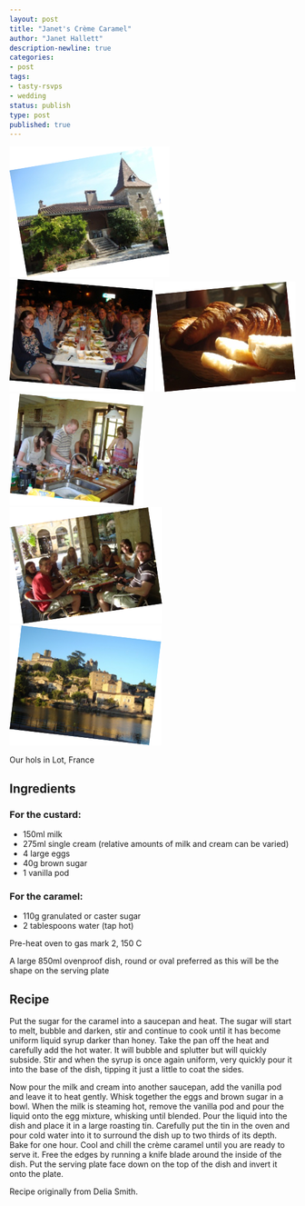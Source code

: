 ```yaml
---
layout: post
title: "Janet's Crème Caramel"
author: "Janet Hallett"
description-newline: true
categories:
- post
tags:
- tasty-rsvps
- wedding
status: publish
type: post
published: true
---
```


<div class="image-border-frame inline-image inline-image-left inline-image-with-caption janet-frame" id="img-parent-div-for-janet-pictures">
  <img src='/images/janet-creme-caramel/Picture1.png' id="img-janet-1" />
  <img src='/images/janet-creme-caramel/Picture2.png' id="img-janet-2" />
  <img src='/images/janet-creme-caramel/Picture3.png' id="img-janet-3" />
  <img src='/images/janet-creme-caramel/Picture4.png' id="img-janet-4" />
  <img src='/images/janet-creme-caramel/Picture5.png' id="img-janet-5" />
  <img src='/images/janet-creme-caramel/Picture6.png' id="img-janet-6" />

  <p class="inline-image-cap">Our hols in Lot, France</p>
</div>

## Ingredients

### For the custard:

* 150ml milk
* 275ml single cream (relative amounts of milk and cream can be varied)
* 4 large eggs
* 40g brown sugar
* 1 vanilla pod

### For the caramel:
* 110g granulated or caster sugar
* 2 tablespoons water (tap hot)

Pre-heat oven to gas mark 2, 150 C

A large 850ml ovenproof dish, round or oval preferred as this will be the shape on the serving plate

## Recipe

Put the sugar for the caramel into a saucepan and heat. The sugar will start to melt, bubble and darken, stir and continue to cook until it has become uniform liquid syrup darker than honey. Take the pan off the heat and carefully add the hot water. It will bubble and splutter but will quickly subside. Stir and when the syrup is once again uniform, very quickly pour it into the base of the dish, tipping it just a little to coat the sides.

Now pour the milk and cream into another saucepan, add the vanilla pod and leave it to heat gently. Whisk together the eggs and brown sugar in a bowl. When the milk is steaming hot, remove the vanilla pod and pour the liquid onto the egg mixture, whisking until blended. Pour the liquid into the dish and place it in a large roasting tin. Carefully put the tin in the oven and pour cold water into it to surround the dish up to two thirds of its depth. Bake for one hour. Cool and chill the crème caramel until you are ready to serve it. Free the edges by running a knife blade around the inside of the dish. Put the serving plate face down on the top of the dish and invert it onto the plate.

Recipe originally from Delia Smith.
